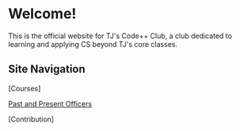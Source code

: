 # Welcome!

This is the official website for TJ's Code++ Club, a club dedicated to learning and applying CS beyond TJ's core classes. 

## Site Navigation

[Courses]

[Past and Present Officers](/officers)

[Contribution]
